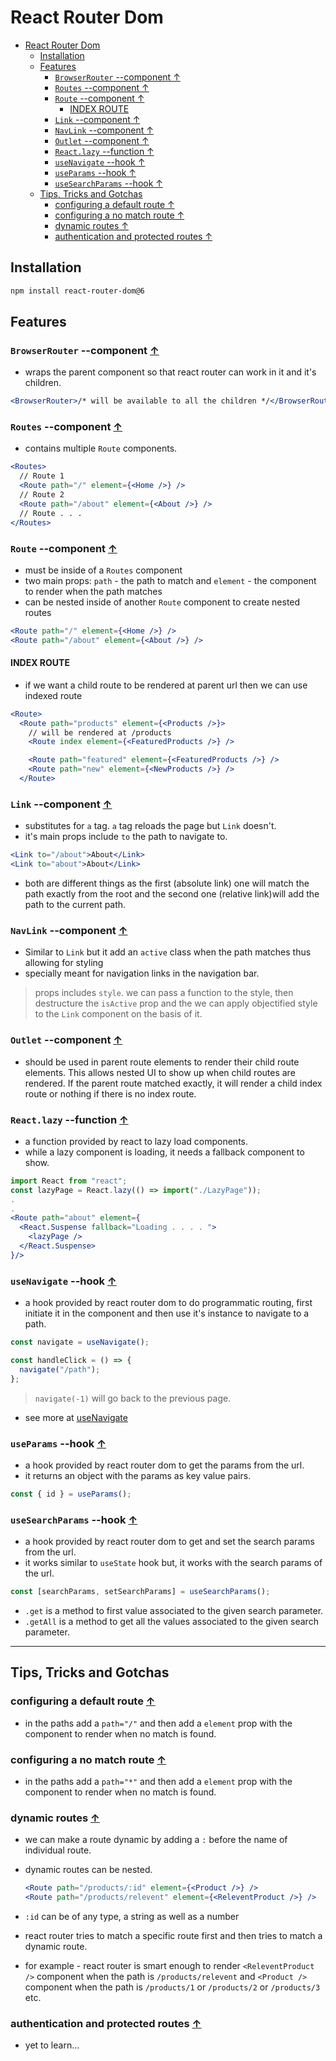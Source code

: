 # React Router Dom

- [React Router Dom](#react-router-dom)
  - [Installation](#installation)
  - [Features](#features)
    - [`BrowserRouter` --component ↑](#browserrouter---component-)
    - [`Routes` --component ↑](#routes---component-)
    - [`Route` --component ↑](#route---component-)
      - [INDEX ROUTE](#index-route)
    - [`Link` --component ↑](#link---component-)
    - [`NavLink` --component ↑](#navlink---component-)
    - [`Outlet` --component ↑](#outlet---component-)
    - [`React.lazy` --function ↑](#reactlazy---function-)
    - [`useNavigate` --hook ↑](#usenavigate---hook-)
    - [`useParams` --hook ↑](#useparams---hook-)
    - [`useSearchParams` --hook ↑](#usesearchparams---hook-)
  - [Tips, Tricks and Gotchas](#tips-tricks-and-gotchas)
    - [configuring a default route ↑](#configuring-a-default-route-)
    - [configuring a no match route ↑](#configuring-a-no-match-route-)
    - [dynamic routes ↑](#dynamic-routes-)
    - [authentication and protected routes ↑](#authentication-and-protected-routes-)

## Installation

```bash
npm install react-router-dom@6
```

## Features

### `BrowserRouter` --component [↑](#react-router-dom)

- wraps the parent component so that react router can work in it and it's children.

```jsx
<BrowserRouter>/* will be available to all the children */</BrowserRouter>
```

### `Routes` --component [↑](#react-router-dom)

- contains multiple `Route` components.

```jsx
<Routes>
  // Route 1
  <Route path="/" element={<Home />} />
  // Route 2
  <Route path="/about" element={<About />} />
  // Route . . .
</Routes>
```

### `Route` --component [↑](#react-router-dom)

- must be inside of a `Routes` component
- two main props: `path` - the path to match and `element` - the component to render when the path matches
- can be nested inside of another `Route` component to create nested routes

```jsx
<Route path="/" element={<Home />} />
<Route path="/about" element={<About />} />
```

#### INDEX ROUTE

- if we want a child route to be rendered at parent url then we can use indexed route

```jsx
<Route>
  <Route path="products" element={<Products />}>
    // will be rendered at /products
    <Route index element={<FeaturedProducts />} />

    <Route path="featured" element={<FeaturedProducts />} />
    <Route path="new" element={<NewProducts />} />
  </Route>
```

### `Link` --component [↑](#react-router-dom)

- substitutes for `a` tag. `a` tag reloads the page but `Link` doesn't.
- it's main props include `to` the path to navigate to.

```jsx
<Link to="/about">About</Link>
<Link to="about">About</Link>
```

- both are different things as the first (absolute link) one will match the path exactly from the root and the second one (relative link)will add the path to the current path.

### `NavLink` --component [↑](#react-router-dom)

- Similar to `Link` but it add an `active` class when the path matches thus allowing for styling
- specially meant for navigation links in the navigation bar.

> props includes `style`. we can pass a function to the style, then destructure the `isActive` prop and the we can apply objectified style to the `Link` component on the basis of it.

### `Outlet` --component [↑](#react-router-dom)

- should be used in parent route elements to render their child route elements. This allows nested UI to show up when child routes are rendered. If the parent route matched exactly, it will render a child index route or nothing if there is no index route.

### `React.lazy` --function [↑](#react-router-dom)

- a function provided by react to lazy load components.
- while a lazy component is loading, it needs a fallback component to show.

```jsx
import React from "react";
const lazyPage = React.lazy(() => import("./LazyPage"));
.
.
<Route path="about" element={
  <React.Suspense fallback="Loading . . . . ">
    <lazyPage />
  </React.Suspense>
}/>
```

### `useNavigate` --hook [↑](#react-router-dom)

- a hook provided by react router dom to do programmatic routing, first initiate it in the component and then use it's instance to navigate to a path.

```jsx
const navigate = useNavigate();

const handleClick = () => {
  navigate("/path");
};
```

> `navigate(-1)` will go back to the previous page.

- see more at [useNavigate](https://reactrouter.com/en/6.8.1/hooks/use-navigate)

### `useParams` --hook [↑](#react-router-dom)

- a hook provided by react router dom to get the params from the url.
- it returns an object with the params as key value pairs.

```jsx
const { id } = useParams();
```

### `useSearchParams` --hook [↑](#react-router-dom)

- a hook provided by react router dom to get and set the search params from the url.
- it works similar to `useState` hook but, it works with the search params of the url.

```jsx
const [searchParams, setSearchParams] = useSearchParams();
```

- `.get` is a method to first value associated to the given search parameter.
- `.getAll` is a method to get all the values associated to the given search parameter.

---

## Tips, Tricks and Gotchas

### configuring a default route [↑](#react-router-dom)

- in the paths add a `path="/"` and then add a `element` prop with the component to render when no match is found.

### configuring a no match route [↑](#react-router-dom)

- in the paths add a `path="*"` and then add a `element` prop with the component to render when no match is found.

### dynamic routes [↑](#react-router-dom)

- we can make a route dynamic by adding a `:` before the name of individual route.
- dynamic routes can be nested.

  ```jsx
  <Route path="/products/:id" element={<Product />} />
  <Route path="/products/relevent" element={<ReleventProduct />} />
  ```

- `:id` can be of any type, a string as well as a number
- react router tries to match a specific route first and then tries to match a dynamic route.
- for example - react router is smart enough to render `<ReleventProduct />` component when the path is `/products/relevent` and `<Product />` component when the path is `/products/1` or `/products/2` or `/products/3` etc.

### authentication and protected routes [↑](#react-router-dom)

- yet to learn...
